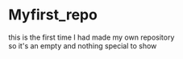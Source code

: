# Myfirst_repo
this is the first  time I had made my own repository <br>
so it's an empty and nothing special to show
